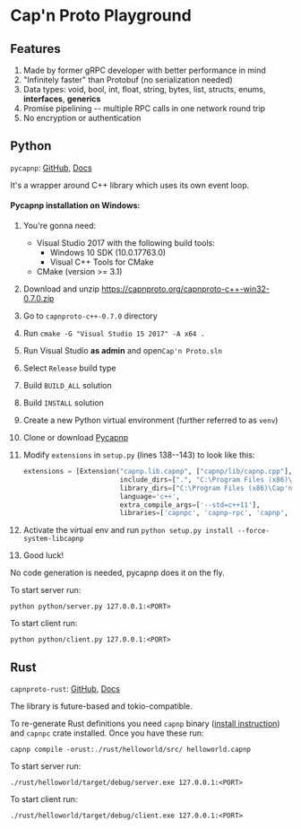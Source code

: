 # Cap'n Proto Playground

## Features

1. Made by former gRPC developer with better performance in mind
1. "Infinitely faster" than Protobuf (no serialization needed)
1. Data types: void, bool, int, float, string, bytes, list, structs, enums, **interfaces**, **generics**
1. Promise pipelining -- multiple RPC calls in one network round trip
1. No encryption or authentication

## Python

`pycapnp`: [GitHub](https://github.com/capnproto/pycapnp), [Docs](http://jparyani.github.io/pycapnp/)

It's a wrapper around C++ library which uses its own event loop.

#### Pycapnp installation on Windows:
1. You're gonna need:
    * Visual Studio 2017 with the following build tools:
        * Windows 10 SDK (10.0.17763.0)
        * Visual C++ Tools for CMake
    * CMake (version >= 3.1)
1. Download and unzip https://capnproto.org/capnproto-c++-win32-0.7.0.zip
1. Go to `capnproto-c++-0.7.0` directory
1. Run `cmake -G "Visual Studio 15 2017" -A x64 .`
1. Run Visual Studio **as admin** and open`Cap'n Proto.sln`
1. Select `Release` build type
1. Build `BUILD_ALL` solution
1. Build `INSTALL` solution
1. Create a new Python virtual environment (further referred to as `venv`)
1. Clone or download [Pycapnp](https://github.com/capnproto/pycapnp)
1. Modify `extensions` in `setup.py` (lines 138--143) to look like this:

    ```python
    extensions = [Extension("capnp.lib.capnp", ["capnp/lib/capnp.cpp"],
                            include_dirs=[".", "C:\Program Files (x86)\Cap'n Proto\include"],
                            library_dirs=["C:\Program Files (x86)\Cap'n Proto\lib"],
                            language='c++',
                            extra_compile_args=['--std=c++11'],
                            libraries=['capnpc', 'capnp-rpc', 'capnp', 'kj-async', 'kj', 'ws2_32', 'Advapi32'])]
    ```
1. Activate the virtual env and run `python setup.py install --force-system-libcapnp`
1. Good luck!

No code generation is needed, pycapnp does it on the fly.

To start server run:
```
python python/server.py 127.0.0.1:<PORT>
```
To start client run:
```
python python/client.py 127.0.0.1:<PORT>
```

## Rust

`capnproto-rust`: [GitHub](https://github.com/capnproto/capnproto-rust/), [Docs](https://docs.capnproto-rust.org/capnp/)

The library is future-based and tokio-compatible.

To re-generate Rust definitions you need `capnp` binary ([install instruction](https://capnproto.org/install.html)) and `capnpc` crate installed. Once you have these run:
```
capnp compile -orust:./rust/helloworld/src/ helloworld.capnp
```
To start server run:
```
./rust/helloworld/target/debug/server.exe 127.0.0.1:<PORT>
```
To start client run:
```
./rust/helloworld/target/debug/client.exe 127.0.0.1:<PORT>
```
